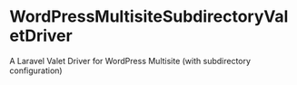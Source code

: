 # WordPressMultisiteSubdirectoryValetDriver
A Laravel Valet Driver for WordPress Multisite (with subdirectory configuration)
